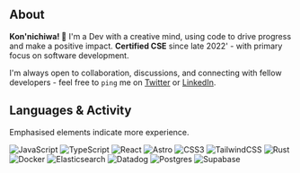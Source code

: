 <!--
**visua1hue/visua1hue** is a special repository because its `README.md` (this file) appears on your GitHub profile.
-->

## About
**Kon'nichiwa! 💜** I'm a Dev with a creative mind, using code to drive progress and make a positive impact. **Certified CSE** since late 2022' - with primary focus on software development.

I'm always open to collaboration, discussions, and connecting with fellow developers - feel free to `ping` me on [Twitter](https://twitter.com/visua1hue) or [LinkedIn](https://www.linkedin.com/in/michaelhuebel/).


## Languages & Activity
Emphasised elements indicate more experience.

![JavaScript](https://img.shields.io/badge/javascript-%23000000.svg?style=for-the-badge&logo=javascript&logoColor=white&color=2f81f7)
![TypeScript](https://img.shields.io/badge/typescript-%23000000.svg?style=for-the-badge&logo=typescript&logoColor=white)
![React](https://img.shields.io/badge/react-%23000000.svg?style=for-the-badge&logo=react&logoColor=white)
![Astro](https://img.shields.io/badge/astro-%23000000.svg?style=for-the-badge&logo=astro&logoColor=white&color=2f81f7)
![CSS3](https://img.shields.io/badge/css-%23000000.svg?style=for-the-badge&logo=css3&logoColor=white&color=2f81f7)
![TailwindCSS](https://img.shields.io/badge/tailwindcss-%23000000.svg?style=for-the-badge&logo=tailwind-css&logoColor=white)
![Rust](https://img.shields.io/badge/rust-%23000000.svg?style=for-the-badge&logo=rust&logoColor=white&color=2f81f7)
![Docker](https://img.shields.io/badge/docker-%23000000.svg?style=for-the-badge&logo=docker&logoColor=white)
![Elasticsearch](https://img.shields.io/badge/elastic-%23000000.svg?style=for-the-badge&logo=elastic&logoColor=white)
![Datadog](https://img.shields.io/badge/datadog-%23000000.svg?style=for-the-badge&logo=datadog&logoColor=white)
![Postgres](https://img.shields.io/badge/postgres-%23000000.svg?style=for-the-badge&logo=postgresql&logoColor=white&color=2f81f7)
![Supabase](https://img.shields.io/badge/supabase-%23000000.svg?style=for-the-badge&logo=supabase&logoColor=white)
